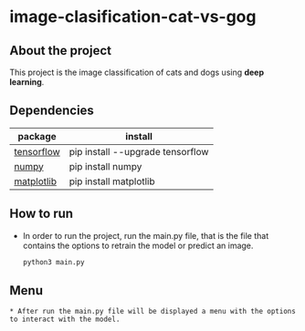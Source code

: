 # image-clasification-cat-vs-gog

## About the project
This project is the image classification of cats and dogs using **deep learning**.

## Dependencies
|package                                  |install                          |
|-----------------------------------------|---------------------------------|
|[tensorflow](https://www.tensorflow.org/)| pip install --upgrade tensorflow|
|[numpy](https://numpy.org/)              | pip install numpy               |
|[matplotlib](https://matplotlib.org/)    | pip install matplotlib          |

## How to run
* In order to run the project, run the main.py file, that is the file that contains the options to retrain the model or predict an image.

    ```sh
    python3 main.py
    ```
## Menu
    * After run the main.py file will be displayed a menu with the options to interact with the model.


